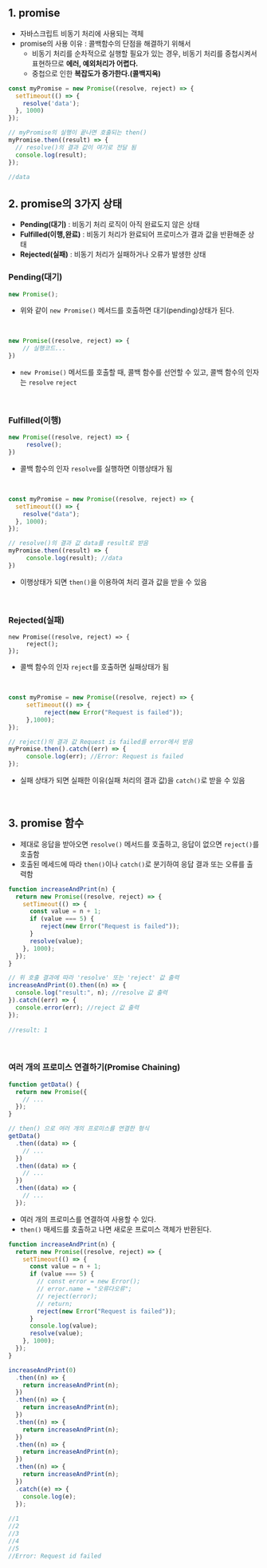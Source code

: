 ## 1. promise
- 자바스크립트 비동기 처리에 사용되는 객체
- promise의 사용 이유 : 콜백함수의 단점을 해결하기 위해서
     - 비동기 처리를 순차적으로 실행할 필요가 있는 경우, 비동기 처리를 중첩시켜서 표현하므로 **에러, 예외처리가 어렵다.**
     - 중첩으로 인한 **복잡도가 증가한다.(콜백지옥)**

```javascript
const myPromise = new Promise((resolve, reject) => {
  setTimeout(() => {
    resolve('data');
  }, 1000)
});

// myPromise의 실행이 끝나면 호출되는 then()
myPromise.then((result) => {
  // resolve()의 결과 값이 여기로 전달 됨
  console.log(result);
}); 

//data

```

## 2. promise의 3가지 상태
- **Pending(대기)** :  비동기 처리 로직이 아직 완료도지 않은 상태
- **Fulfilled(이행,완료)** : 비동기 처리가 완료되어 프로미스가 결과 값을 반환해준 상태
- **Rejected(실패)** : 비동기 처리가 실패하거나 오류가 발생한 상태

### Pending(대기)
```javascript
new Promise();

```
- 위와 같이 ```new Promise()``` 메서드를 호출하면 대기(pending)상태가 된다.

<br>

```javascript
new Promise((resolve, reject) => {
    // 실행코드...
})

```
- ```new Promise()``` 메서드를 호출할 때, 콜백 함수를 선언할 수 있고, 콜백 함수의 인자는 ```resolve``` ```reject```

<br>

### Fulfilled(이행)
```javascript
new Promise((resolve, reject) => {
     resolve();
})

```
- 콜백 함수의 인자 ```resolve```를 실행하면 이행상태가 됨

<br>

```javascript
const myPromise = new Promise((resolve, reject) => {
  setTimeout(() => {
    resolve("data");
  }, 1000);
});

// resolve()의 결과 값 data를 result로 받음 
myPromise.then((result) => {
     console.log(result); //data
})

```
- 이행상태가 되면 ```then()```을 이용하여 처리 결과 값을 받을 수 있음

<br>

### Rejected(실패)
```javascirpt
new Promise((resolve, reject) => {
     reject();
});

```
- 콜백 함수의 인자 ```reject```를 호출하면 실패상태가 됨

<br>

```javascript
const myPromise = new Promise((resolve, reject) => {
     setTimeout(() => {
          reject(new Error("Request is failed"));
     },1000);
});

// reject()의 결과 값 Request is failed를 error에서 받음
myPromise.then().catch((err) => {
     console.log(err); //Error: Request is failed
});

```
- 실패 상태가 되면 실패한 이유(실패 처리의 결과 값)을 ```catch()```로 받을 수 있음

<br>

## 3. promise 함수
- 제대로 응답을 받아오면 ```resolve()``` 메서드를 호출하고, 응답이 없으면 ```reject()```를 호출함
- 호출된 메세드에 따라 ```then()```이나 ```catch()```로 분기하여 응답 결과 또는 오류를 출력함

```javascript
function increaseAndPrint(n) {
  return new Promise((resolve, reject) => {
    setTimeout(() => {
      const value = n + 1;
      if (value === 5) {
         reject(new Error("Request is failed"));
      }
      resolve(value);
    }, 1000);
  });
}

// 위 호출 결과에 따라 'resolve' 또는 'reject' 값 출력
increaseAndPrint(0).then((n) => {
  console.log("result:", n); //resolve 값 출력
}).catch((err) => {
  console.error(err); //reject 값 출력
});
  
//result: 1    

```
<br>

### 여러 개의 프로미스 연결하기(Promise Chaining)
```javascript
function getData() {
  return new Promise({
    // ...
  });
}

// then() 으로 여러 개의 프로미스를 연결한 형식
getData()
  .then((data) => {
    // ...
  })
  .then((data) => {
    // ...
  })
  .then((data) => {
    // ...
  });

```
- 여러 개의 프로미스를 연결하여 사용할 수 있다.
- ```then()``` 매세드를 호출하고 나면 새로운 프로미스 객체가 반환된다.

```javascript
function increaseAndPrint(n) {
  return new Promise((resolve, reject) => {
    setTimeout(() => {
      const value = n + 1;
      if (value === 5) {
        // const error = new Error();
        // error.name = "오류다오류";
        // reject(error);
        // return;
        reject(new Error("Request is failed"));
      }
      console.log(value);
      resolve(value);
    }, 1000);
  });
}

increaseAndPrint(0)
  .then((n) => {
    return increaseAndPrint(n);
  })
  .then((n) => {
    return increaseAndPrint(n);
  })
  .then((n) => {
    return increaseAndPrint(n);
  })
  .then((n) => {
    return increaseAndPrint(n);
  })
  .then((n) => {
    return increaseAndPrint(n);
  })
  .catch((e) => {
    console.log(e);
  });
  
//1
//2
//3
//4
//5
//Error: Request id failed

```















